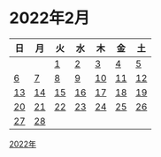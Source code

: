 # 2022年2月

|日|月|火|水|木|金|土|
|--|--|--|--|--|--|--|
|||[1](./01.md)|[2](./02.md)|[3](./03.md)|[4](./04.md)|[5](./05.md)|
|[6](./06.md)|[7](./07.md)|[8](./08.md)|[9](./09.md)|[10](./10.md)|[11](./11.md)|[12](./12.md)|
|[13](./13.md)|[14](./14.md)|[15](./15.md)|[16](./16.md)|[17](./17.md)|[18](./18.md)|[19](./19.md)|
|[20](./20.md)|[21](./21.md)|[22](./22.md)|[23](./23.md)|[24](./24.md)|[25](./25.md)|[26](./26.md)|
|[27](./27.md)|[28](./28.md)|||||||

[2022年](../README.md)

